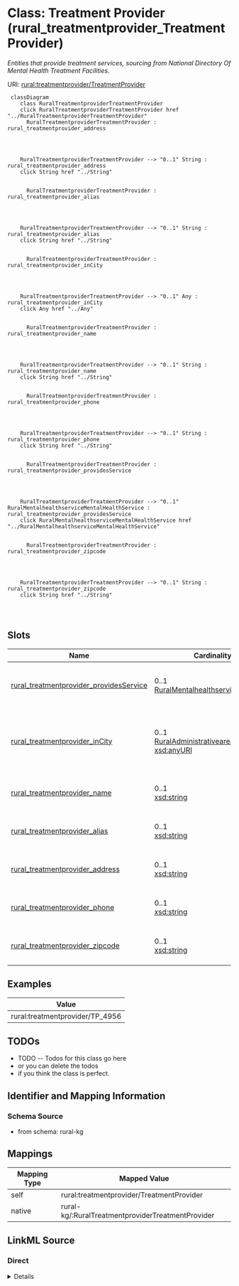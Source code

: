 

# Class: Treatment Provider (rural_treatmentprovider_TreatmentProvider)


_Entities that provide treatment services, sourcing from National Directory Of Mental Health Treatment Facilities._





URI: [rural:treatmentprovider/TreatmentProvider](http://sail.ua.edu/ruralkg/treatmentprovider/TreatmentProvider)






```mermaid
 classDiagram
    class RuralTreatmentproviderTreatmentProvider
    click RuralTreatmentproviderTreatmentProvider href "../RuralTreatmentproviderTreatmentProvider"
      RuralTreatmentproviderTreatmentProvider : rural_treatmentprovider_address
        
          
    
    
    RuralTreatmentproviderTreatmentProvider --> "0..1" String : rural_treatmentprovider_address
    click String href "../String"

        
      RuralTreatmentproviderTreatmentProvider : rural_treatmentprovider_alias
        
          
    
    
    RuralTreatmentproviderTreatmentProvider --> "0..1" String : rural_treatmentprovider_alias
    click String href "../String"

        
      RuralTreatmentproviderTreatmentProvider : rural_treatmentprovider_inCity
        
          
    
    
    RuralTreatmentproviderTreatmentProvider --> "0..1" Any : rural_treatmentprovider_inCity
    click Any href "../Any"

        
      RuralTreatmentproviderTreatmentProvider : rural_treatmentprovider_name
        
          
    
    
    RuralTreatmentproviderTreatmentProvider --> "0..1" String : rural_treatmentprovider_name
    click String href "../String"

        
      RuralTreatmentproviderTreatmentProvider : rural_treatmentprovider_phone
        
          
    
    
    RuralTreatmentproviderTreatmentProvider --> "0..1" String : rural_treatmentprovider_phone
    click String href "../String"

        
      RuralTreatmentproviderTreatmentProvider : rural_treatmentprovider_providesService
        
          
    
    
    RuralTreatmentproviderTreatmentProvider --> "0..1" RuralMentalhealthserviceMentalHealthService : rural_treatmentprovider_providesService
    click RuralMentalhealthserviceMentalHealthService href "../RuralMentalhealthserviceMentalHealthService"

        
      RuralTreatmentproviderTreatmentProvider : rural_treatmentprovider_zipcode
        
          
    
    
    RuralTreatmentproviderTreatmentProvider --> "0..1" String : rural_treatmentprovider_zipcode
    click String href "../String"

        
      
```




<!-- no inheritance hierarchy -->


## Slots

| Name | Cardinality and Range | Description | Inheritance |
| ---  | --- | --- | --- |
| [rural_treatmentprovider_providesService](../slots/rural_treatmentprovider_providesService.md) | 0..1 <br/> [RuralMentalhealthserviceMentalHealthService](../classes/RuralMentalhealthserviceMentalHealthService.md) | No slot description provided <br/> 442841 occurrences with subject type rural_treatmentprovider_TreatmentProvider and object type rural_mentalhealthservice_MentalHealthService. | direct |
| [rural_treatmentprovider_inCity](../slots/rural_treatmentprovider_inCity.md) | 0..1 <br/> [RuralAdministrativeareaCity](../classes/RuralAdministrativeareaCity.md)&nbsp;or&nbsp;<br />[xsd:anyURI](http://www.w3.org/2001/XMLSchema#anyURI) | No slot description provided <br/> 8117 occurrences with subject type rural_treatmentprovider_TreatmentProvider and object type rural_administrativearea_City.<br/>920 occurrences with subject type rural_treatmentprovider_TreatmentProvider and object type uri. | direct |
| [rural_treatmentprovider_name](../slots/rural_treatmentprovider_name.md) | 0..1 <br/> [xsd:string](http://www.w3.org/2001/XMLSchema#string) | No slot description provided <br/> 9037 occurrences with subject type rural_treatmentprovider_TreatmentProvider and object type string. | direct |
| [rural_treatmentprovider_alias](../slots/rural_treatmentprovider_alias.md) | 0..1 <br/> [xsd:string](http://www.w3.org/2001/XMLSchema#string) | No slot description provided <br/> 9037 occurrences with subject type rural_treatmentprovider_TreatmentProvider and object type string. | direct |
| [rural_treatmentprovider_address](../slots/rural_treatmentprovider_address.md) | 0..1 <br/> [xsd:string](http://www.w3.org/2001/XMLSchema#string) | No slot description provided <br/> 9037 occurrences with subject type rural_treatmentprovider_TreatmentProvider and object type string. | direct |
| [rural_treatmentprovider_phone](../slots/rural_treatmentprovider_phone.md) | 0..1 <br/> [xsd:string](http://www.w3.org/2001/XMLSchema#string) | No slot description provided <br/> 9037 occurrences with subject type rural_treatmentprovider_TreatmentProvider and object type string. | direct |
| [rural_treatmentprovider_zipcode](../slots/rural_treatmentprovider_zipcode.md) | 0..1 <br/> [xsd:string](http://www.w3.org/2001/XMLSchema#string) | No slot description provided <br/> 9037 occurrences with subject type rural_treatmentprovider_TreatmentProvider and object type string. | direct |










## Examples

| Value |
| --- |
| rural:treatmentprovider/TP_4956 |


## TODOs

* TODO -- Todos for this class go here
* or you can delete the todos
* if you think the class is perfect.

## Identifier and Mapping Information







### Schema Source


* from schema: rural-kg




## Mappings

| Mapping Type | Mapped Value |
| ---  | ---  |
| self | rural:treatmentprovider/TreatmentProvider |
| native | rural-kg/:RuralTreatmentproviderTreatmentProvider |







## LinkML Source

<!-- TODO: investigate https://stackoverflow.com/questions/37606292/how-to-create-tabbed-code-blocks-in-mkdocs-or-sphinx -->

### Direct

<details>
```yaml
name: rural_treatmentprovider_TreatmentProvider
description: Entities that provide treatment services, sourcing from National Directory
  Of Mental Health Treatment Facilities.
title: Treatment Provider
todos:
- TODO -- Todos for this class go here
- or you can delete the todos
- if you think the class is perfect.
notes:
- There are 9037 instances of this class.
examples:
- value: rural:treatmentprovider/TP_4956
from_schema: rural-kg
rank: 1000
slots:
- rural_treatmentprovider_providesService
- rural_treatmentprovider_inCity
- rural_treatmentprovider_name
- rural_treatmentprovider_alias
- rural_treatmentprovider_address
- rural_treatmentprovider_phone
- rural_treatmentprovider_zipcode
class_uri: rural:treatmentprovider/TreatmentProvider

```
</details>

### Induced

<details>
```yaml
name: rural_treatmentprovider_TreatmentProvider
description: Entities that provide treatment services, sourcing from National Directory
  Of Mental Health Treatment Facilities.
title: Treatment Provider
todos:
- TODO -- Todos for this class go here
- or you can delete the todos
- if you think the class is perfect.
notes:
- There are 9037 instances of this class.
examples:
- value: rural:treatmentprovider/TP_4956
from_schema: rural-kg
rank: 1000
attributes:
  rural_treatmentprovider_providesService:
    name: rural_treatmentprovider_providesService
    description: No slot description provided
    todos:
    - TODO -- Todos for this slot go here
    - or you can delete the todos
    - if you think the class is perfect.
    comments:
    - 442841 occurrences with subject type rural_treatmentprovider_TreatmentProvider
      and object type rural_mentalhealthservice_MentalHealthService.
    examples:
    - value: rural:treatmentprovider/TP_2411 rural:treatmentprovider/providesService
        rural:mentalhealthservice/MHS_FPSY
    from_schema: rural-kg
    rank: 1000
    slot_uri: rural:treatmentprovider/providesService
    alias: rural_treatmentprovider_providesService
    owner: rural_treatmentprovider_TreatmentProvider
    domain_of:
    - rural_treatmentprovider_TreatmentProvider
    range: rural_mentalhealthservice_MentalHealthService
  rural_treatmentprovider_inCity:
    name: rural_treatmentprovider_inCity
    description: No slot description provided
    todos:
    - TODO -- Todos for this slot go here
    - or you can delete the todos
    - if you think the class is perfect.
    comments:
    - 8117 occurrences with subject type rural_treatmentprovider_TreatmentProvider
      and object type rural_administrativearea_City.
    - 920 occurrences with subject type rural_treatmentprovider_TreatmentProvider
      and object type uri.
    examples:
    - value: rural:treatmentprovider/TP_2390 rural:treatmentprovider/inCity rural:administrativearea/City_1840000494
    - value: rural:treatmentprovider/TP_1871 rural:treatmentprovider/inCity rural:administrativearea/City_None
    from_schema: rural-kg
    rank: 1000
    slot_uri: rural:treatmentprovider/inCity
    alias: rural_treatmentprovider_inCity
    owner: rural_treatmentprovider_TreatmentProvider
    domain_of:
    - rural_treatmentprovider_TreatmentProvider
    range: Any
    any_of:
    - range: rural_administrativearea_City
    - range: uri
  rural_treatmentprovider_name:
    name: rural_treatmentprovider_name
    description: No slot description provided
    todos:
    - TODO -- Todos for this slot go here
    - or you can delete the todos
    - if you think the class is perfect.
    comments:
    - 9037 occurrences with subject type rural_treatmentprovider_TreatmentProvider
      and object type string.
    examples:
    - value: rural:treatmentprovider/TP_4974 rural:treatmentprovider/name Greater
        Nashua Mental Health
    from_schema: rural-kg
    rank: 1000
    slot_uri: rural:treatmentprovider/name
    alias: rural_treatmentprovider_name
    owner: rural_treatmentprovider_TreatmentProvider
    domain_of:
    - rural_treatmentprovider_TreatmentProvider
    range: string
  rural_treatmentprovider_alias:
    name: rural_treatmentprovider_alias
    description: No slot description provided
    todos:
    - TODO -- Todos for this slot go here
    - or you can delete the todos
    - if you think the class is perfect.
    comments:
    - 9037 occurrences with subject type rural_treatmentprovider_TreatmentProvider
      and object type string.
    examples:
    - value: rural:treatmentprovider/TP_174 rural:treatmentprovider/alias NaN
    from_schema: rural-kg
    rank: 1000
    slot_uri: rural:treatmentprovider/alias
    alias: rural_treatmentprovider_alias
    owner: rural_treatmentprovider_TreatmentProvider
    domain_of:
    - rural_treatmentprovider_TreatmentProvider
    range: string
  rural_treatmentprovider_address:
    name: rural_treatmentprovider_address
    description: No slot description provided
    todos:
    - TODO -- Todos for this slot go here
    - or you can delete the todos
    - if you think the class is perfect.
    comments:
    - 9037 occurrences with subject type rural_treatmentprovider_TreatmentProvider
      and object type string.
    examples:
    - value: rural:treatmentprovider/TP_3251 rural:treatmentprovider/address 10425
        Plaza Americana Drive, NaN
    from_schema: rural-kg
    rank: 1000
    slot_uri: rural:treatmentprovider/address
    alias: rural_treatmentprovider_address
    owner: rural_treatmentprovider_TreatmentProvider
    domain_of:
    - rural_treatmentprovider_TreatmentProvider
    range: string
  rural_treatmentprovider_phone:
    name: rural_treatmentprovider_phone
    description: No slot description provided
    todos:
    - TODO -- Todos for this slot go here
    - or you can delete the todos
    - if you think the class is perfect.
    comments:
    - 9037 occurrences with subject type rural_treatmentprovider_TreatmentProvider
      and object type string.
    examples:
    - value: rural:treatmentprovider/TP_2685 rural:treatmentprovider/phone 574-533-1234
    from_schema: rural-kg
    rank: 1000
    slot_uri: rural:treatmentprovider/phone
    alias: rural_treatmentprovider_phone
    owner: rural_treatmentprovider_TreatmentProvider
    domain_of:
    - rural_treatmentprovider_TreatmentProvider
    range: string
  rural_treatmentprovider_zipcode:
    name: rural_treatmentprovider_zipcode
    description: No slot description provided
    todos:
    - TODO -- Todos for this slot go here
    - or you can delete the todos
    - if you think the class is perfect.
    comments:
    - 9037 occurrences with subject type rural_treatmentprovider_TreatmentProvider
      and object type string.
    examples:
    - value: rural:treatmentprovider/TP_4583 rural:treatmentprovider/zipcode 64108
    from_schema: rural-kg
    rank: 1000
    slot_uri: rural:treatmentprovider/zipcode
    alias: rural_treatmentprovider_zipcode
    owner: rural_treatmentprovider_TreatmentProvider
    domain_of:
    - rural_treatmentprovider_TreatmentProvider
    range: string
class_uri: rural:treatmentprovider/TreatmentProvider

```
</details>